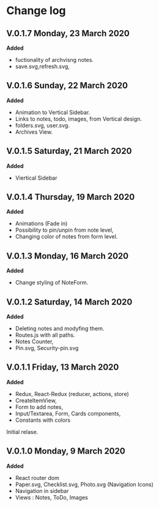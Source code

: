 # Change log

## V.0.1.7 Monday, 23 March 2020

**Added**

- fuctionality of archvisng notes.
- save.svg,refresh.svg,

## V.0.1.6 Sunday, 22 March 2020

**Added**

- Animation to Vertical Sidebar.
- Links to notes, todo, images, from Vertical design.
- folders.svg, user.svg.
- Archives View.

## V.0.1.5 Saturday, 21 March 2020

**Added**

- Viertical Sidebar

## V.0.1.4 Thursday, 19 March 2020

**Added**

- Animations (Fade in)
- Possibility to pin/unpin from note level,
- Changing color of notes from form level.

## V.0.1.3 Monday, 16 March 2020

**Added**

- Change styling of NoteForm.

## V.0.1.2 Saturday, 14 March 2020

**Added**

- Deleting notes and modyfing them.
- Routes.js with all paths.
- Notes Counter,
- Pin.svg, Security-pin.svg

## V.0.1.1 Friday, 13 March 2020

**Added**

- Redux, React-Redux (reducer, actions, store)
- CreateItemView,
- Form to add notes,
- Input/Textarea, Form, Cards components,
- Constants with colors

Initial relase.

## V.0.1.0 Monday, 9 March 2020

**Added**

- React router dom
- Paper.svg, Checklist.svg, Photo.svg (Navigation Icons)
- Navigation in sidebar
- Views : Notes, ToDo, Images
